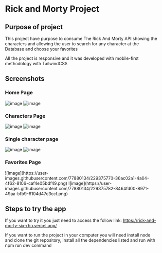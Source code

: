 <h1>Rick and Morty Project</h1>

<h2>Purpose of project</h2>
<p>This project have purpose to consume The Rick And Morty API  showing the characters and allowing the user to search for any character at the Database and choose your favorites</p>
<p>All the project is responsive and it was developed with mobile-first methodology with TailwindCSS</p>

<h2>Screenshots

<h3>Home Page</h3>

![image](https://user-images.githubusercontent.com/77880134/229374666-855fbb69-166f-47ba-93a7-51f212c7a0e9.png)
![image](https://user-images.githubusercontent.com/77880134/229374686-0c78a2b5-8708-446d-9558-88c68fa129a9.png)

<h3>Characters Page</h3>

![image](https://user-images.githubusercontent.com/77880134/229377019-3b7e2d46-1b3d-4be7-9e47-f28b3ca99a28.png)
![image](https://user-images.githubusercontent.com/77880134/229377029-121a6883-6dd0-40ab-978b-163dfec3ad78.png)


<h3>Single character page</h3>

![image](https://user-images.githubusercontent.com/77880134/229374912-922b6164-f9f0-4cd5-9f58-4cf861e378a6.png)
![image](https://user-images.githubusercontent.com/77880134/229374929-94110b8d-bba5-4e78-99b2-87135ecf3148.png)


<h3>Favorites Page</h3>
![image](https://user-images.githubusercontent.com/77880134/229375770-36ac02a1-4a04-4f62-8106-caf4e05bdf49.png)
![image](https://user-images.githubusercontent.com/77880134/229375782-8464fd00-8971-49aa-bfb9-6104d47c3ccf.png)


<h2>Steps to try the app</h2>

If you want to try it you just need to access the follow link: https://rick-and-morty-six-rho.vercel.app/

If you want to run the project in your computer you will need install node and clone the git repository, install all the dependencies listed and run with npm run dev command
